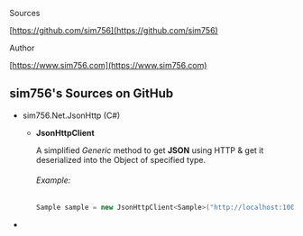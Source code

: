 Sources

[https://github.com/sim756](https://github.com/sim756)

Author

[https://www.sim756.com](https://www.sim756.com)



## sim756's Sources on GitHub

- sim756.Net.JsonHttp (C#)

  - **JsonHttpClient**

    A simplified *Generic* method to get **JSON** using HTTP & get it deserialized into the Object of specified type.

    ###### Example:

    ```c#
    Sample sample = new JsonHttpClient<Sample>("http://localhost:10000/api/values").GetDeserializedObject(); 
    ```

    

- 